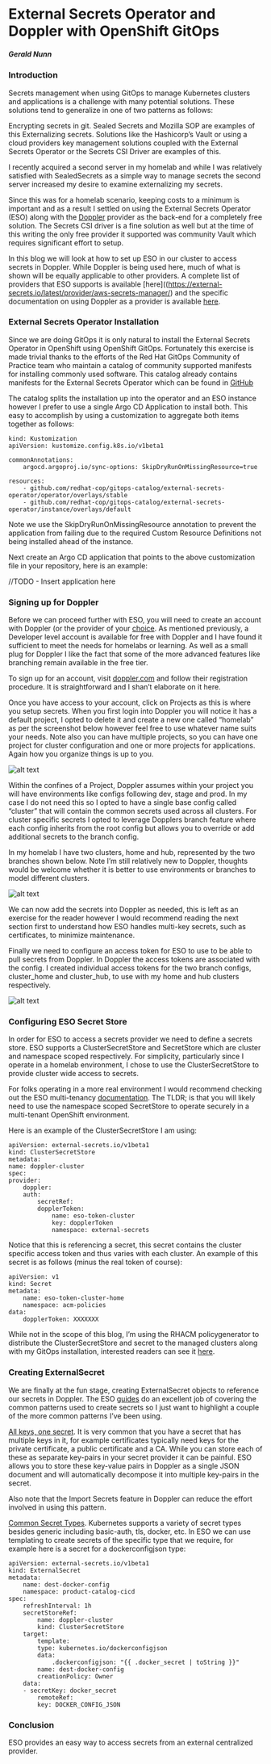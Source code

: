 # External Secrets Operator and Doppler with OpenShift GitOps
##### Gerald Nunn

### Introduction

Secrets management when using GitOps to manage Kubernetes clusters and applications is a challenge with many potential solutions. These solutions tend to generalize in one of two patterns as follows:

Encrypting secrets in git. Sealed Secrets and Mozilla SOP are examples of this
Externalizing secrets. Solutions like the Hashicorp’s Vault or using a cloud providers key management solutions coupled with the External Secrets Operator or the Secrets CSI Driver are examples of this.

I recently acquired a second server in my homelab and while I was relatively satisfied with SealedSecrets as a simple way to manage secrets the second server increased my desire to examine externalizing my secrets.

Since this was for a homelab scenario, keeping costs to a minimum is important and as a result I settled on using the External Secrets Operator (ESO) along with the [Doppler](http://doppler.com) provider as the back-end for a completely free solution. The Secrets CSI driver is a fine solution as well but at the time of this writing the only free provider it supported was community Vault which requires significant effort to setup.

In this blog we will look at how to set up ESO in our cluster to access secrets in Doppler. While Doppler is being used here, much of what is shown will be equally applicable to other providers. A complete list of providers that ESO supports is available [here]((https://external-secrets.io/latest/provider/aws-secrets-manager/) and the specific documentation on using Doppler as a provider is available [here](https://external-secrets.io/latest/provider/doppler/).

### External Secrets Operator Installation

Since we are doing GitOps it is only natural to install the External Secrets Operator in OpenShift using OpenShift GitOps. Fortunately this exercise is made trivial thanks to the efforts of the Red Hat GitOps Community of Practice team who maintain a catalog of community supported manifests for installing commonly used software. This catalog already contains manifests for the External Secrets Operator which can be found in [GitHub](https://github.com/redhat-cop/gitops-catalog/tree/main/external-secrets-operator)

The catalog splits the installation up into the operator and an ESO instance however I prefer to use a single Argo CD Application to install both. This easy to accomplish by using a customization to aggregate both items together as follows:

    kind: Kustomization
    apiVersion: kustomize.config.k8s.io/v1beta1

    commonAnnotations:
        argocd.argoproj.io/sync-options: SkipDryRunOnMissingResource=true

    resources:
        - github.com/redhat-cop/gitops-catalog/external-secrets-operator/operator/overlays/stable
        - github.com/redhat-cop/gitops-catalog/external-secrets-operator/instance/overlays/default

Note we use the SkipDryRunOnMissingResource annotation to prevent the application from failing due to the required Custom Resource Definitions not being installed ahead of the instance.

Next create an Argo CD application that points to the above customization file in your repository, here is an example:

//TODO - Insert application here

### Signing up for Doppler

Before we can proceed further with ESO, you will need to create an account with Doppler (or the provider of your [choice](https://external-secrets.io/v0.8.1/provider/aws-secrets-manager/). As mentioned previously, a Developer level account is available for free with Doppler and I have found it sufficient to meet the needs for homelabs or learning. As well as a small plug for Doppler I like the fact that some of the more advanced features like branching remain available in the free tier.

To sign up for an account, visit [doppler.com](https://doppler.com) and follow their registration procedure. It is straightforward and I shan’t elaborate on it here.

Once you have access to your account, click on Projects as this is where you setup secrets. When you first login into Doppler you will notice it has a default project, I opted to delete it and create a new one called “homelab” as per the screenshot below however feel free to use whatever name suits your needs. Note also you can have multiple projects, so you can have one project for cluster configuration and one or more projects for applications. Again how you organize things is up to you.

![alt text](https://raw.githubusercontent.com/gnunn-gitops/blogs/main/external-secrets-operator-doppler/img/doppler-homelab.png)

Within the confines of a Project, Doppler assumes within your project you will have environments like configs following dev, stage and prod. In my case I do not need this so I opted to have a single base config called “cluster” that will contain the common secrets used across all clusters. For cluster specific secrets I opted to leverage Dopplers branch feature where each config inherits from the root config but allows you to override or add additional secrets to the branch config.

In my homelab I have two clusters, home and hub, represented by the two branches shown below. Note I’m still relatively new to Doppler, thoughts would be welcome whether it is better to use environments or branches to model different clusters.

![alt text](https://raw.githubusercontent.com/gnunn-gitops/blogs/main/external-secrets-operator-doppler/img/doppler-clusters.png)

We can now add the secrets into Doppler as needed, this is left as an exercise for the reader however I would recommend reading the next section first to understand how ESO handles multi-key secrets, such as certificates, to minimize maintenance.

Finally we need to configure an access token for ESO to use to be able to pull secrets from Doppler. In Doppler the access tokens are associated with the config. I created individual access tokens for the two branch configs, cluster_home and cluster_hub, to use with my home and hub clusters respectively.

![alt text](https://raw.githubusercontent.com/gnunn-gitops/blogs/main/external-secrets-operator-doppler/img/doppler-access-token.png)

### Configuring ESO Secret Store

In order for ESO to access a secrets provider we need to define a secrets store. ESO supports a ClusterSecretStore and SecretStore which are cluster and namespace scoped respectively. For simplicity, particularly since I operate in a homelab environment, I chose to use the ClusterSecretStore to provide cluster wide access to secrets.

For folks operating in a more real environment I would recommend checking out the ESO multi-tenancy [documentation](https://external-secrets.io/v0.8.1/guides/multi-tenancy/). The TLDR; is that you will likely need to use the namespace scoped SecretStore to operate securely in a multi-tenant OpenShift environment.

Here is an example of the ClusterSecretStore I am using:

    apiVersion: external-secrets.io/v1beta1
    kind: ClusterSecretStore
    metadata:
    name: doppler-cluster
    spec:
    provider:
        doppler:
        auth:
            secretRef:
            dopplerToken:
                name: eso-token-cluster
                key: dopplerToken
                namespace: external-secrets

Notice that this is referencing a secret, this secret contains the cluster specific access token and thus varies with each cluster. An example of this secret is as follows (minus the real token of course):

    apiVersion: v1
    kind: Secret
    metadata:
        name: eso-token-cluster-home
        namespace: acm-policies
    data:
        dopplerToken: XXXXXXX

While not in the scope of this blog, I’m using the RHACM policygenerator to distribute the ClusterSecretStore and secret to the managed clusters along with my GitOps installation, interested readers can see it [here](https://github.com/gnunn-gitops/acm-hub-bootstrap/tree/main/components/policies/gitops/base).

### Creating ExternalSecret

We are finally at the fun stage, creating ExternalSecret objects to reference our secrets in Doppler. The ESO [guides](https://external-secrets.io/v0.8.1/guides/introduction/) do an excellent job of covering the common patterns used to create secrets so I just want to highlight a couple of the more common patterns I’ve been using.

[All keys, one secret](https://external-secrets.io/v0.8.1/guides/all-keys-one-secret/). It is very common that you have a secret that has multiple keys in it, for example certificates typically need keys for the private certificate, a public certificate and a CA. While you can store each of these as separate key-pairs in your secret provider it can be painful. ESO allows you to store these key-value pairs in Doppler as a single JSON document and will automatically decompose it into multiple key-pairs in the secret.

Also note that the Import Secrets feature in Doppler can reduce the effort involved in using this pattern.

[Common Secret Types](https://external-secrets.io/v0.8.1/guides/common-k8s-secret-types/). Kubernetes supports a variety of secret types besides generic including basic-auth, tls, docker, etc. In ESO we can use templating to create secrets of the specific type that we require, for example here is a secret for a dockerconfigjson type:

    apiVersion: external-secrets.io/v1beta1
    kind: ExternalSecret
    metadata:
        name: dest-docker-config
        namespace: product-catalog-cicd
    spec:
        refreshInterval: 1h
        secretStoreRef:
            name: doppler-cluster
            kind: ClusterSecretStore
        target:
            template:
            type: kubernetes.io/dockerconfigjson
            data:
                .dockerconfigjson: "{{ .docker_secret | toString }}"
            name: dest-docker-config
            creationPolicy: Owner
        data:
        - secretKey: docker_secret
            remoteRef:
            key: DOCKER_CONFIG_JSON

### Conclusion

ESO provides an easy way to access secrets from an external centralized provider.